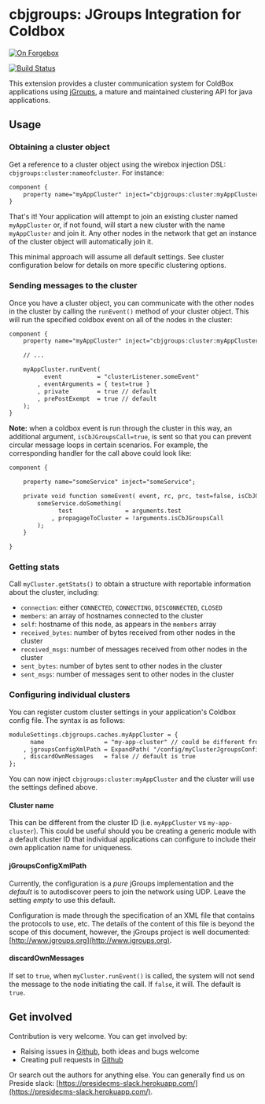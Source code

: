 # cbjgroups: JGroups Integration for Coldbox

[![On Forgebox](https://forgebox.io/api/v1/entry/cbjgroups/badges/version)](https://forgebox.io/view/cbjgroups)

[![Build Status](https://travis-ci.org/pixl8/cbjgroups.svg?branch=stable)](https://travis-ci.org/pixl8/cbjgroups)

This extension provides a cluster communication system for ColdBox applications using [jGroups](http://www.jgroups.org/), a mature and maintained clustering API for java applications.

## Usage

### Obtaining a cluster object

Get a reference to a cluster object using the wirebox injection DSL: `cbjgroups:cluster:nameofcluster`. For instance:

```cfc
component {
	property name="myAppCluster" inject="cbjgroups:cluster:myAppCluster";
}
```

That's it! Your application will attempt to join an existing cluster named `myAppCluster` or, if not found, will start a new cluster with the name `myAppCluster` and join it. Any other nodes in the network that get an instance of the cluster object will automatically join it.

This minimal approach will assume all default settings. See cluster configuration below for details on more specific clustering options.

### Sending messages to the cluster

Once you have a cluster object, you can communicate with the other nodes in the cluster by calling the `runEvent()` method of your cluster object. This will run the specified coldbox event on all of the nodes in the cluster:


```cfc
component {
	property name="myAppCluster" inject="cbjgroups:cluster:myAppCluster";

	// ...

	myAppCluster.runEvent(
		  event          = "clusterListener.someEvent"
		, eventArguments = { test=true }
		, private        = true // default
		, prePostExempt  = true // default
	);
}
```

**Note:** when a coldbox event is run through the cluster in this way, an additional argument, `isCbJGroupsCall=true`, is sent so that you can prevent circular message loops in certain scenarios. For example, the corresponding handler for the call above could look like:

```cfc
component {

	property name="someService" inject="someService";

	private void function someEvent( event, rc, prc, test=false, isCbJGroupsCall=false ) {
		someService.doSomething( 
			  test               = arguments.test
			, propagageToCluster = !arguments.isCbJGroupsCall
		);
	}

}
```

### Getting stats

Call `myCluster.getStats()` to obtain a structure with reportable information about the cluster, including:

* `connection`: either `CONNECTED`, `CONNECTING`, `DISCONNECTED`, `CLOSED`
* `members`: an array of hostnames connected to the cluster
* `self`: hostname of this node, as appears in the `members` array
* `received_bytes`: number of bytes received from other nodes in the cluster
* `received_msgs`: number of messages received from other nodes in the cluster
* `sent_bytes`: number of bytes sent to other nodes in the cluster
* `sent_msgs`: number of messages sent to other nodes in the cluster

### Configuring individual clusters

You can register custom cluster settings in your application's Coldbox config file. The syntax is as follows:

```cfc
moduleSettings.cbjgroups.caches.myAppCluster = {
	  name                 = "my-app-cluster" // could be different from ID
	, jgroupsConfigXmlPath = ExpandPath( "/config/myClusterJgroupsConfig.xml" )
	, discardOwnMessages   = false // default is true
};
```

You can now inject `cbjgroups:cluster:myAppCluster` and the cluster will use the settings defined above.

#### Cluster name

This can be different from the cluster ID (i.e. `myAppCluster` vs `my-app-cluster`). This could be useful should you be creating a generic module with a default cluster ID that individual applications can configure to include their own application name for uniqueness.

#### jGroupsConfigXmlPath

Currently, the configuration is a *pure* jGroups implementation and the _default_ is to autodiscover peers to join the network using UDP. Leave the setting _empty_ to use this default.

Configuration is made through the specification of an XML file that 
contains the protocols to use, etc. The details of the content of this
file is beyond the scope of this document, however, the jGroups project is 
well documented: [http://www.jgroups.org](http://www.jgroups.org).

#### discardOwnMessages

If set to `true`, when `myCluster.runEvent()` is called, the system will not send the message to the node initiating the call. If `false`, it will. The default is `true`.

## Get involved

Contribution is very welcome. You can get involved by:

* Raising issues in [Github](https://github.com/pixl8/cbjgroups), both ideas and bugs welcome
* Creating pull requests in [Github](https://github.com/pixl8/cbjgroups)

Or search out the authors for anything else. You can generally find us on Preside slack: [https://presidecms-slack.herokuapp.com/](https://presidecms-slack.herokuapp.com/).
